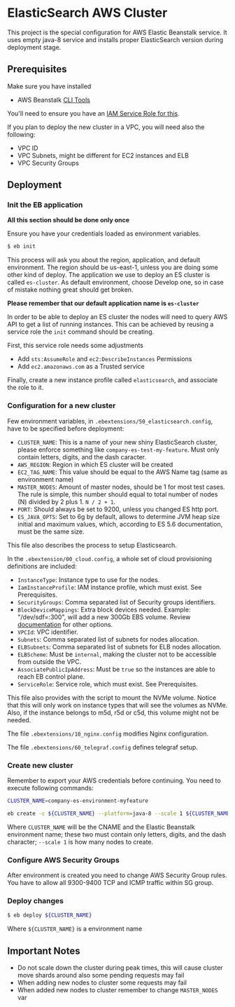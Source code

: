 # ElasticSearch AWS Cluster

This project is the special configuration for AWS Elastic Beanstalk service. It
uses empty java-8 service and installs proper ElasticSearch version during
deployment stage.

## Prerequisites

Make sure you have installed

 - AWS Beanstalk [CLI Tools](http://docs.aws.amazon.com/elasticbeanstalk/latest/dg/eb-cli3.html)

You'll need to ensure you have an [IAM Service Role for this](http://docs.aws.amazon.com/elasticbeanstalk/latest/dg/iam-servicerole.html#iam-servicerole-create).

If you plan to deploy the new cluster in a VPC, you will need also the following:
 - VPC ID
 - VPC Subnets, might be different for EC2 instances and ELB
 - VPC Security Groups

## Deployment

### Init the EB application

**All this section should be done only once**

Ensure you have your credentials loaded as environment variables.

```bash
$ eb init
```

This process will ask you about the region, application, and default environment.
The region should be us-east-1, unless you are doing some other kind of deploy.
The application we use to deploy an ES cluster is called `es-cluster`.
As default environment, choose Develop one, so in case of mistake nothing great should get broken.

**Please remember that our default application name is `es-cluster`**

In order to be able to deploy an ES cluster the nodes will need to query AWS API to get a list of running instances.
This can be achieved by reusing a service role the `init` command should be creating.

First, this service role needs some adjustments
* Add `sts:AssumeRole` and `ec2:DescribeInstances` Permissions
* Add `ec2.amazonaws.com` as a Trusted service

Finally, create a new instance profile called `elasticsearch`, and associate the role to it.

### Configuration for a new cluster

Few environment variables, in `.ebextensions/50_elasticsearch.config`, have to be specified before deployment:

 - `CLUSTER_NAME`: This is a name of your new shiny ElasticSearch cluster, please enforce something like `company-es-test-my-feature`. Must only contain letters, digits, and the dash caracter.
 - `AWS_REGION`: Region in which ES cluster will be created
 - `EC2_TAG_NAME`: This value should be equal to the AWS Name tag (same as environment name)
 - `MASTER_NODES`: Amount of master nodes, should be 1 for most test cases. The rule is simple, this number should equal to total number of nodes (N) divided by 2 plus 1. `N / 2 + 1`.
 - `PORT`: Should always be set to 9200, unless you changed ES http port.
 - `ES_JAVA_OPTS`: Set to 6g by default, allows to determine JVM heap size initial and maximum values, which, according to ES 5.6 documentation, must be the same size.

This file also describes the process to setup Elasticsearch.
 
In the `.ebextension/00_cloud.config`, a whole set of cloud provisioning definitions are included:
 - `InstanceType`: Instance type to use for the nodes.
 - `IamInstanceProfile`: IAM instance profile, which must exist. See Prerequisites.
 - `SecurityGroups`: Comma separated list of Security groups identifiers.
 - `BlockDeviceMappings`: Extra block devices needed. Example: "/dev/sdf=:300", will add a new 300Gb EBS volume. Review [documentation](https://docs.aws.amazon.com/AWSEC2/latest/UserGuide/block-device-mapping-concepts.html) for other options.
 - `VPCId`: VPC identifier.
 - `Subnets`: Comma separated list of subnets for nodes allocation.
 - `ELBSubnets`: Comma separated list of subnets for ELB nodes allocation.
 - `ELBScheme`: Must be `internal`, making the cluster not to be accessible from outside the VPC.
 - `AssociatePublicIpAddress`: Must be `true` so the instances are able to reach EB control plane.
 - `ServiceRole`: Service role, which must exist. See Prerequisites.

This file also provides with the script to mount the NVMe volume. Notice that this will only work on instance types that will see the volumes as NVMe. Also, if the instance belongs to m5d, r5d or c5d, this volume might not be needed.

The file `.ebextensions/10_nginx.config` modifies Nginx configuration.

The file `.ebextensions/60_telegraf.config` defines telegraf setup.

### Create new cluster

Remember to export your AWS credentials before continuing.
You need to execute following commands:

```bash
CLUSTER_NAME=company-es-environment-myfeature

eb create -c ${CLUSTER_NAME} --platform=java-8 --scale 1 ${CLUSTER_NAME} --tags environment=$(echo ${CLUSTER_NAME} | awk -F- '{print $3}')
```

Where `CLUSTER_NAME` will be the CNAME and the Elastic Beanstalk environment name; these two must contain only letters, digits, and the dash character; `--scale 1` is how many nodes to create.

### Configure AWS Security Groups

After environment is created you need to change AWS Security Group rules. You have to allow all 9300-9400 TCP and ICMP traffic within SG group.

### Deploy changes

```bash
$ eb deploy ${CLUSTER_NAME}
```

Where `${CLUSTER_NAME}` is a environment name

## Important Notes

 - Do not scale down the cluster during peak times, this will cause cluster move shards around also some pending requests may fail
 - When adding new nodes to cluster some requests may fail
 - When added new nodes to cluster remember to change `MASTER_NODES` var
